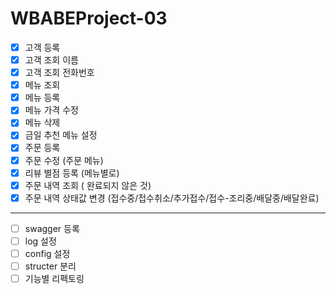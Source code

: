 # WBABEProject-03

- [x] 고객 등록
- [x] 고객 조회 이름
- [x] 고객 조회 전화번호
- [x] 메뉴 조회
- [x] 메뉴 등록
- [x] 메뉴 가격 수정
- [x] 메뉴 삭제
- [x] 금일 추천 메뉴 설정
- [x] 주문 등록
- [x] 주문 수정 (주문 메뉴)
- [x] 리뷰 별점 등록 (메뉴별로)
- [x] 주문 내역 조회 ( 완료되지 않은 것)
- [x] 주문 내역 상태값 변경 (접수중/접수취소/추가접수/접수-조리중/배달중/배달완료)
---
- [ ] swagger 등록
- [ ] log 설정
- [ ] config 설정
- [ ] structer 분리
- [ ] 기능별 리펙토링